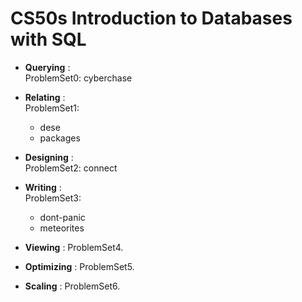# CS50s Introduction to Databases with SQL

- **Querying** : <br>
ProblemSet0: cyberchase
  
- **Relating** : <br>
ProblemSet1: <br>
  - dese
  - packages
  
- **Designing** : <br>
ProblemSet2: connect
  
- **Writing** : <br>
ProblemSet3: <br>
  - dont-panic
  - meteorites
 
- **Viewing** : ProblemSet4.
 
- **Optimizing** : ProblemSet5.
  
- **Scaling** : ProblemSet6.


